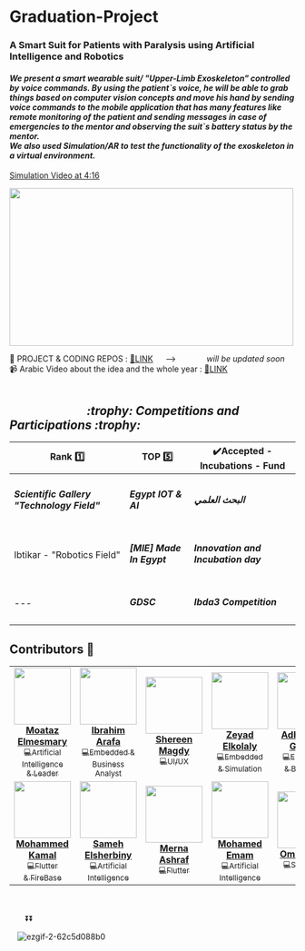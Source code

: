 # Graduation-Project
### A Smart Suit for Patients with Paralysis using Artificial Intelligence and Robotics


<h4><i>We present a smart wearable suit/ "Upper-Limb Exoskeleton" controlled by voice commands.
By using the patient`s voice, he will be able to grab things based on computer vision concepts and move his hand by sending voice commands to the mobile application that has many features like remote monitoring of the patient and sending messages in case of emergencies to the mentor and observing the suit`s battery status by the mentor.<br>
We also used Simulation/AR to test the functionality of the exoskeleton in a virtual environment.</i></h4>

[Simulation Video at 4:16](https://www.youtube.com/watch?v=rVzghIdxPsk&t=87s)

<img src="https://github.com/Moataz-Elmesmary/Graduation-Project/assets/92026137/5624a07f-eb0c-472b-a992-c5e850183db5" width="500" height="278">


:movie_camera: PROJECT & CODING REPOS : [:pushpin:LINK](https://github.com/orgs/Exous-Team/repositories) &emsp; --> &emsp; &emsp;&emsp; <i>will be updated soon</i><br>
:video_camera: Arabic Video about the idea and the whole year : [:pushpin:LINK](https://www.youtube.com/watch?v=J7khKzDMe1c)<br><br>

<h2><i>&emsp;&emsp; &emsp;&emsp; &emsp;&emsp;:trophy: Competitions and Participations :trophy:</i></h3>

| 	**Rank :one:**        | 	**TOP :five:**           | 	**:heavy_check_mark:Accepted - Incubations - Fund**           |
| ------------- | --------------------- | -------------------- |
|<h5>Scientific Gallery "Technology Field"<br>|<h5> Egypt IOT & AI<br>|<h5>البحث العلمي<br>
Ibtikar - "Robotics Field"</h5>|<h5>[MIE] Made In Egypt<br>|<h5>Innovation and Incubation day<br>
---|<h5>GDSC</h5>|<h5>Ibda3 Competition </h5>|


## Contributors 👤

<table>
  <tr>    
    <td align="center"><a href="https://github.com/Moataz-Elmesmary"><img src="https://media.licdn.com/dms/image/D4D03AQF0bbNmiNrODQ/profile-displayphoto-shrink_400_400/0/1692794821489?e=1700092800&v=beta&t=FNpTF4S0EZxQfKkPTe9WD2eUyrmmEn7hF5m1kB_XO6s" width="100px;" alt=""/><br /><b>Moataz Elmesmary</b></a><br /><a href="https://github.com/Moataz-Elmesmary/Genomics-Project/commits/main" title="Code"><sub>💻Artificial Intelligence<br> & Leader</sub></a></td>
    <td align="center"><a href="https://github.com/ibrahimarafa001"><img src="https://avatars.githubusercontent.com/u/83786479?v=4" width="100px;" alt=""/><br /><b>Ibrahim Arafa</b></a><br /><a href="https://github.com/Moataz-Elmesmary/Genomics-Project/tree/main/templates" title="Code"><sub>💻Embedded &<br> Business Analyst</sub></a></td>
     <td align="center"><a href="https://github.com/shereenmagdy"><img src="https://avatars.githubusercontent.com/u/99685762?v=4" width="100px;" alt=""/><br /><b>Shereen Magdy
</b></a><br /><a href="https://github.com/Moataz-Elmesmary/Genomics-Project/tree/main/templates" title="Code"><sub>💻UI/UX</sub></a></td>
     <td align="center"><a href="https://github.com/ZeyadElkolaly"><img src="https://avatars.githubusercontent.com/u/102630312?v=4" width="100px;" alt=""/><br /><b>Zeyad Elkolaly</b></a><br /><a href="https://github.com/Moataz-Elmesmary/Genomics-Project/tree/main/templates" title="Code"><sub>💻Embedded<br> & Simulation</sub></a></td>
     <td align="center"><a href="https://github.com/adhamalghreeb"><img src="https://media.licdn.com/dms/image/D4D03AQH4pHdh2lZkCQ/profile-displayphoto-shrink_800_800/0/1688666500653?e=1700092800&v=beta&t=wffDOewjHf6W8eytuu3hrqOSPJtVu1UxocJGxBpkXcM" width="100px;" alt=""/><br /><b>Adham Al-Ghreeb</b></a><br /><a href="https://github.com/Moataz-Elmesmary/Genomics-Project/tree/main/templates" title="Code"><sub>💻Embedded<br> & Back-end</sub></a></td>

  </tr>
  <tr>    
    <td align="center"><a href="https://github.com/0xM0K74"><img src="https://media.licdn.com/dms/image/D4D03AQFQBz6CuYKspA/profile-displayphoto-shrink_400_400/0/1688384019956?e=1700092800&v=beta&t=oOVKv4lrZUqrV6bSIUxeO1ir888zF__jLlBLnDk2PNw" width="100px;" alt=""/><br /><b>Mohammed Kamal
</b></a><br /><a href="https://github.com/Moataz-Elmesmary/Genomics-Project/commits/main" title="Code"><sub>💻Flutter <br>& FireBase</sub></a></td>
    <td align="center"><a href="https://github.com/Sameh-Elsherbiny"><img src="https://media.licdn.com/dms/image/D4D03AQHD5dcscioHkQ/profile-displayphoto-shrink_400_400/0/1677974839540?e=1700092800&v=beta&t=0P_TV1mfcNftPy0Jg2t04AOm7ftATol5D18l6YNpZS8" width="100px;" alt=""/><br /><b>Sameh Elsherbiny</b></a><br /><a href="https://github.com/Moataz-Elmesmary/Genomics-Project/tree/main/templates" title="Code"><sub>💻Artificial Intelligence</sub></a></td>
     <td align="center"><a href="https://github.com/Mernashrif"><img src="https://avatars.githubusercontent.com/u/88146784?v=4" width="100px;" alt=""/><br /><b>Merna Ashraf
</b></a><br /><a href="https://github.com/Moataz-Elmesmary/Genomics-Project/tree/main/templates" title="Code"><sub>💻Flutter</sub></a></td>
     <td align="center"><a href="https://github.com/mohammed-emam74"><img src="https://avatars.githubusercontent.com/u/129282397?v=4" width="100px;" alt=""/><br /><b>Mohamed Emam</b></a><br /><a href="https://github.com/Moataz-Elmesmary/Genomics-Project/tree/main/templates" title="Code"><sub>💻Artificial Intelligence</sub></a></td>
     <td align="center"><a href="https://github.com/Fekry1"><img src="https://avatars.githubusercontent.com/u/94553734?v=4" width="100px;" alt=""/><br /><b>Omar Fekry</b></a><br /><a href="https://github.com/Moataz-Elmesmary/Genomics-Project/tree/main/templates" title="Code"><sub>💻Simulation</sub></a></td>
  </tr>
 
</table>

<br><br>&emsp;&emsp;:arrow_double_down::arrow_double_down:

&emsp;![ezgif-2-62c5d088b0](https://github.com/Exous-Team/README/assets/92026137/84b6c626-e327-461f-961a-f814cc2917c1)
